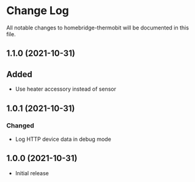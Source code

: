 # Change Log

All notable changes to homebridge-thermobit will be documented in this file.

## 1.1.0 (2021-10-31)

## Added

- Use heater accessory instead of sensor

## 1.0.1 (2021-10-31)

### Changed

- Log HTTP device data in debug mode

## 1.0.0 (2021-10-31)

- Initial release
